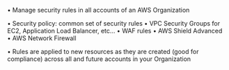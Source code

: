 • Manage security rules in all accounts of an AWS Organization

• Security policy: common set of security rules
	• VPC Security Groups for EC2, Application Load Balancer, etc…
	• WAF rules
	• AWS Shield Advanced
	• AWS Network Firewall

• Rules are applied to new resources as they are created (good for
compliance) across all and future accounts in your Organization